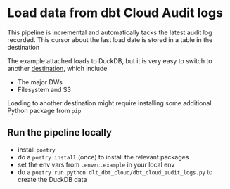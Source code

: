 # Load data from dbt Cloud Audit logs

This pipeline is incremental and automatically tacks the latest audit log recorded. This cursor about the last load date is stored in a table in the destination

The example attached loads to DuckDB, but it is very easy to switch to another [destination](https://dlthub.com/docs/dlt-ecosystem/destinations/), which include

- The major DWs
- Filesystem and S3

Loading to another destination might require installing some additional Python package from `pip`

## Run the pipeline locally

- install `poetry`
- do a `poetry install` (once) to install the relevant packages
- set the env vars from `.envrc.example` in your local env
- do a `poetry run python dlt_dbt_cloud/dbt_cloud_audit_logs.py` to create the DuckDB data

